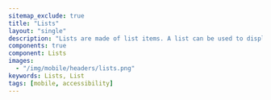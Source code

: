 ```yaml
---
sitemap_exclude: true
title: "Lists"
layout: "single"
description: "Lists are made of list items. A list can be used to display content related to a single subject."
components: true
component: Lists
images:
  - "/img/mobile/headers/lists.png"
keywords: Lists, List
tags: [mobile, accessibility]
---
```

